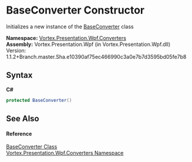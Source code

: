 # BaseConverter Constructor 
 

Initializes a new instance of the <a href="T_Vortex_Presentation_Wpf_Converters_BaseConverter.md">BaseConverter</a> class

**Namespace:**&nbsp;<a href="N_Vortex_Presentation_Wpf_Converters.md">Vortex.Presentation.Wpf.Converters</a><br />**Assembly:**&nbsp;Vortex.Presentation.Wpf (in Vortex.Presentation.Wpf.dll) Version: 1.1.2+Branch.master.Sha.e10390af75ec466990c3a0e7b7d3595bd05fe7b8

## Syntax

**C#**<br />
``` C#
protected BaseConverter()
```


## See Also


#### Reference
<a href="T_Vortex_Presentation_Wpf_Converters_BaseConverter.md">BaseConverter Class</a><br /><a href="N_Vortex_Presentation_Wpf_Converters.md">Vortex.Presentation.Wpf.Converters Namespace</a><br />